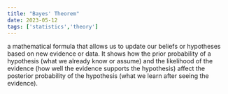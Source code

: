 ```yaml
---
title: "Bayes' Theorem"
date: 2023-05-12
tags: ['statistics','theory']
---
```


 a mathematical formula that allows us to update our beliefs or hypotheses based on new evidence or data. It shows how the prior probability of a hypothesis (what we already know or assume) and the likelihood of the evidence (how well the evidence supports the hypothesis) affect the posterior probability of the hypothesis (what we learn after seeing the evidence).